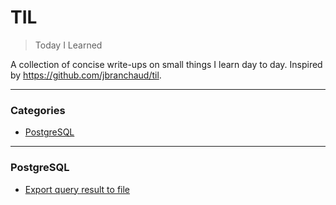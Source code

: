 # TIL

> Today I Learned

A collection of concise write-ups on small things I learn day to day. Inspired by https://github.com/jbranchaud/til.

---

### Categories

* [PostgreSQL](#postgresql)

---

### PostgreSQL

- [Export query result to file](postgres/export-query-file.md)